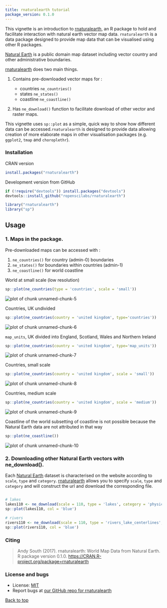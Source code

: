 ```yaml
---
title: rnaturalearth tutorial
package_version: 0.1.0
---
```




This vignette is an introduction to [rnaturalearth](https://github.com/ropenscilabs/rnaturalearth), an R package to hold and facilitate interaction with natural earth vector map data. `rnaturalearth` is a data package designed to provide map data that can be visualised using other R packages.

[Natural Earth](http://www.naturalearthdata.com/) is a public domain map dataset including vector country and other administrative boundaries.

[rnaturalearth](https://github.com/ropenscilabs/rnaturalearth) does two main things.

1. Contains pre-downloaded vector maps for :
    + countries `ne_countries()`
    + states `ne_states()`
    + coastline `ne_coastline()`

1. Has `ne_download()` function to facilitate download of other vector and raster maps.


This vignette uses `sp::plot` as a simple, quick way to show how different data can be accessed.`rnaturalearth` is designed to provide data allowing creation of more elaborate maps in other visualisation packages (e.g. `ggplot2`, `tmap` and `choroplethr`).



### Installation

CRAN version


```r
install.packages("rnaturalearth")
```

Development version from GitHub


```r
if (!require("devtools")) install.packages("devtools")
devtools::install_github("ropenscilabs/rnaturalearth")
```


```r
library("rnaturalearth")
library("sp")
```


## Usage

### 1. Maps in the package.

Pre-downloaded maps can be accessed with :

1. `ne_countries()` for country (admin-0) boundaries
1. `ne_states()` for boundaries within countries (admin-1)
1. `ne_coastline()` for world coastline


World at small scale (low resolution)


```r
sp::plot(ne_countries(type = 'countries', scale = 'small'))
```

![plot of chunk unnamed-chunk-5](/img/tutorial-images/rnaturalearth/unnamed-chunk-5-1.png)

Countries, UK undivided


```r
sp::plot(ne_countries(country = 'united kingdom', type='countries'))
```

![plot of chunk unnamed-chunk-6](/img/tutorial-images/rnaturalearth/unnamed-chunk-6-1.png)

`map_units`, UK divided into England, Scotland, Wales and Northern Ireland


```r
sp::plot(ne_countries(country = 'united kingdom', type='map_units'))
```

![plot of chunk unnamed-chunk-7](/img/tutorial-images/rnaturalearth/unnamed-chunk-7-1.png)

Countries, small scale


```r
sp::plot(ne_countries(country = 'united kingdom', scale = 'small'))
```

![plot of chunk unnamed-chunk-8](/img/tutorial-images/rnaturalearth/unnamed-chunk-8-1.png)

Countries, medium scale


```r
sp::plot(ne_countries(country = 'united kingdom', scale = 'medium'))
```

![plot of chunk unnamed-chunk-9](/img/tutorial-images/rnaturalearth/unnamed-chunk-9-1.png)

Coastline of the world subsetting of coastline is not possible because the Natural Earth data are not attributed in that way


```r
sp::plot(ne_coastline())
```

![plot of chunk unnamed-chunk-10](/img/tutorial-images/rnaturalearth/unnamed-chunk-10-1.png)

### 2. Downloading other Natural Earth vectors with ne_download().

Each [Natural Earth](http://www.naturalearthdata.com/) dataset is characterised on the website according to `scale`, `type` and `category`. [rnaturalearth](https://github.com/ropenscilabs/rnaturalearth) allows you to specify `scale`, `type` and `category` and will construct the url and download the corresponding file.


```r

# lakes
lakes110 <- ne_download(scale = 110, type = 'lakes', category = 'physical')
sp::plot(lakes110, col = 'blue')

# rivers
rivers110 <- ne_download(scale = 110, type = 'rivers_lake_centerlines', category = 'physical')
sp::plot(rivers110, col = 'blue')
```


### Citing

> Andy South (2017). rnaturalearth: World Map Data from Natural Earth.
  R package version 0.1.0.
  https://CRAN.R-project.org/package=rnaturalearth



### License and bugs

* License: [MIT](http://opensource.org/licenses/MIT)
* Report bugs at [our GitHub repo for rnaturalearth](https://github.com/ropenscilabs/rnaturalearth/issues?state=open)


[Back to top](#top)
